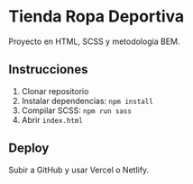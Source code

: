 # Tienda Ropa Deportiva

Proyecto en HTML, SCSS y metodología BEM.

## Instrucciones
1. Clonar repositorio
2. Instalar dependencias: `npm install`
3. Compilar SCSS: `npm run sass`
4. Abrir `index.html`

## Deploy
Subir a GitHub y usar Vercel o Netlify.
